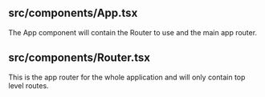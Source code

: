 ## src/components/App.tsx

The App component will contain the Router to use and the main app router.

## src/components/Router.tsx

This is the app router for the whole application and will only contain top level routes.

